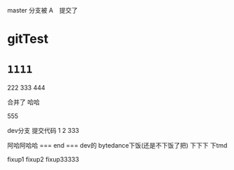 master 分支被 A　提交了
# gitTest

# `1111`
222
333
444

合并了 哈哈 

555

dev分支 提交代码
1
2
333

阿哈阿哈哈
=== end ===
dev的 bytedance下饭(还是不下饭了把)
下下下
下tmd

fixup1
fixup2
fixup33333
